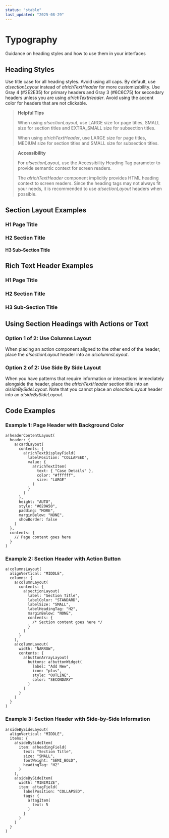 ```yaml
---
status: "stable"
last_updated: "2025-08-29"
---
```


# Typography

Guidance on heading styles and how to use them in your interfaces

## Heading Styles

Use title case for all heading styles. Avoid using all caps. By default, use *a!sectionLayout* instead of *a!richTextHeader* for more customizability. Use Gray 4 (#2E2E35) for primary headers and Gray 3 (#6C6C75) for secondary headers unless you are using *a!richTextHeader*. Avoid using the accent color for headers that are not clickable.

> **Helpful Tips**
>
> When using *a!sectionLayout*, use LARGE size for page titles, SMALL size for section titles and EXTRA_SMALL size for subsection titles.
>
> When using *a!richTextHeader*, use LARGE size for page titles, MEDIUM size for section titles and SMALL size for subsection titles.

> **Accessibility**
>
> For *a!sectionLayout*, use the Accessibility Heading Tag parameter to provide semantic context for screen readers.
>
> The *a!richTextHeader* component implicitly provides HTML heading context to screen readers. Since the heading tags may not always fit your needs, it is recommended to use *a!sectionLayout* headers when possible.

## Section Layout Examples

### H1 Page Title

### H2 Section Title

#### H3 Sub-Section Title

## Rich Text Header Examples

### H1 Page Title

### H2 Section Title

### H3 Sub-Section Title

## Using Section Headings with Actions or Text

### Option 1 of 2: Use Columns Layout

When placing an action component aligned to the other end of the header, place the *a!sectionLayout* header into an *a!columnsLayout*.

### Option 2 of 2: Use Side By Side Layout

When you have patterns that require information or interactions immediately alongside the header, place the *a!richTextHeader* section title into an *a!sideBySideLayout*. Note that you cannot place an *a!sectionLayout* header into an *a!sideBySideLayout*.

## Code Examples

### Example 1: Page Header with Background Color

```
a!headerContentLayout(
  header: {
    a!cardLayout(
      contents: {
        a!richTextDisplayField(
          labelPosition: "COLLAPSED",
          value: {
            a!richTextItem(
              text: { "Case Details" },
              color: "#ffffff",
              size: "LARGE"
            )
          }
        )
      },
      height: "AUTO",
      style: "#020A50",
      padding: "MORE",
      marginBelow: "NONE",
      showBorder: false
    )
  },
  contents: {
    // Page content goes here
  }
)
```

### Example 2: Section Header with Action Button

```
a!columnsLayout(
  alignVertical: "MIDDLE",
  columns: {
    a!columnLayout(
      contents: {
        a!sectionLayout(
          label: "Section Title",
          labelColor: "STANDARD",
          labelSize: "SMALL",
          labelHeadingTag: "H2",
          marginBelow: "NONE",
          contents: {
            /* Section content goes here */
          }
        )
      }
    ),
    a!columnLayout(
      width: "NARROW",
      contents: {
        a!buttonArrayLayout(
          buttons: a!buttonWidget(
            label: "Add New",
            icon: "plus",
            style: "OUTLINE",
            color: "SECONDARY"
          )
        )
      }
    )
  }
)
```

### Example 3: Section Header with Side-by-Side Information

```
a!sideBySideLayout(
  alignVertical: "MIDDLE",
  items: {
    a!sideBySideItem(
      item: a!headingField(
        text: "Section Title",
        size: "SMALL",
        fontWeight: "SEMI_BOLD",
        headingTag: "H2"
      )
    ),
    a!sideBySideItem(
      width: "MINIMIZE",
      item: a!tagField(
        labelPosition: "COLLAPSED",
        tags: {
          a!tagItem(
            text: 5
          )
        }
      )
    )
  }
)
```
